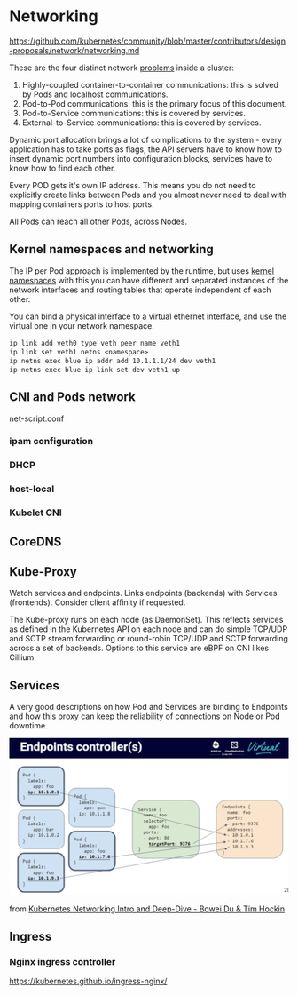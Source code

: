 # Networking

https://github.com/kubernetes/community/blob/master/contributors/design-proposals/network/networking.md

These are the four distinct network [problems](https://kubernetes.io/docs/concepts/cluster-administration/networking/) inside a cluster:

1. Highly-coupled container-to-container communications: this is solved by Pods and localhost communications.
2. Pod-to-Pod communications: this is the primary focus of this document.
3. Pod-to-Service communications: this is covered by services.
4. External-to-Service communications: this is covered by services.

Dynamic port allocation brings a lot of complications to the system - every application has to take ports
as flags, the API servers have to know how to insert dynamic port numbers into configuration blocks, services
have to know how to find each other.

Every POD gets it's own IP address. This means you do not need to explicitly create links between Pods and you
almost never need to deal with mapping containers ports to host ports.

All Pods can reach all other Pods, across Nodes.

## Kernel namespaces and networking

The IP per Pod approach is implemented by the runtime, but uses [kernel namespaces](https://blog.scottlowe.org/2013/09/04/introducing-linux-network-namespaces/)
with this you can have different and separated instances of the network interfaces and routing tables that operate
independent of each other.

You can bind a physical interface to a virtual ethernet interface, and use the virtual one in your network namespace.

```
ip link add veth0 type veth peer name veth1
ip link set veth1 netns <namespace>
ip netns exec blue ip addr add 10.1.1.1/24 dev veth1
ip netns exec blue ip link set dev veth1 up
```

## CNI and Pods network

net-script.conf

### ipam configuration

### DHCP
### host-local
### Kubelet CNI

## CoreDNS

## Kube-Proxy

Watch services and endpoints. Links endpoints (backends) with Services (frontends).
Consider client affinity if requested.

The Kube-proxy runs on each node (as DaemonSet). This reflects services as defined in the Kubernetes API on
each node and can do simple TCP/UDP and SCTP stream forwarding or round-robin TCP/UDP and SCTP forwarding
across a set  of backends. Options to this service are eBPF on CNI likes Cillium. 

## Services

A very good descriptions on how Pod and Services are binding to Endpoints and how this
proxy can keep the reliability of connections on Node or Pod downtime.

![Services](images/services.png)

from [Kubernetes Networking Intro and Deep-Dive - Bowei Du & Tim Hockin](https://www.youtube.com/watch?v=tq9ng_Nz9j8)

## Ingress

### Nginx ingress controller

https://kubernetes.github.io/ingress-nginx/